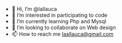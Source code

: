 - 👋 Hi, I’m @lallauca
- 👀 I’m interested in participating to code
- 🌱 I’m currently learning Php and Mysql
- 💞️ I’m looking to collaborate on Web design
- 📫 How to reach me laallauca@gmail.com

<!---
lallauca/lallauca is a ✨ special ✨ repository because its `README.md` (this file) appears on your GitHub profile.
You can click the Preview link to take a look at your changes.
--->
